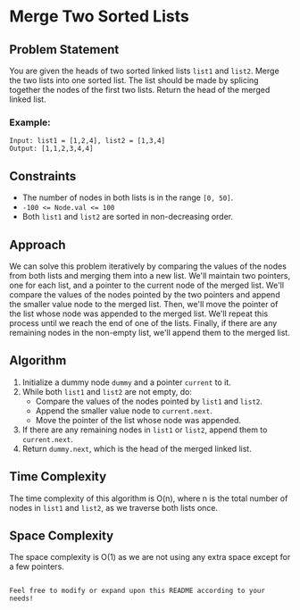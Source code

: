 # Merge Two Sorted Lists

## Problem Statement
You are given the heads of two sorted linked lists `list1` and `list2`. Merge the two lists into one sorted list. The list should be made by splicing together the nodes of the first two lists. Return the head of the merged linked list.

### Example:
```
Input: list1 = [1,2,4], list2 = [1,3,4]
Output: [1,1,2,3,4,4]
```

## Constraints
- The number of nodes in both lists is in the range `[0, 50]`.
- `-100 <= Node.val <= 100`
- Both `list1` and `list2` are sorted in non-decreasing order.

## Approach
We can solve this problem iteratively by comparing the values of the nodes from both lists and merging them into a new list. We'll maintain two pointers, one for each list, and a pointer to the current node of the merged list. We'll compare the values of the nodes pointed by the two pointers and append the smaller value node to the merged list. Then, we'll move the pointer of the list whose node was appended to the merged list. We'll repeat this process until we reach the end of one of the lists. Finally, if there are any remaining nodes in the non-empty list, we'll append them to the merged list. 

## Algorithm
1. Initialize a dummy node `dummy` and a pointer `current` to it.
2. While both `list1` and `list2` are not empty, do:
   - Compare the values of the nodes pointed by `list1` and `list2`.
   - Append the smaller value node to `current.next`.
   - Move the pointer of the list whose node was appended.
3. If there are any remaining nodes in `list1` or `list2`, append them to `current.next`.
4. Return `dummy.next`, which is the head of the merged linked list.

## Time Complexity
The time complexity of this algorithm is O(n), where n is the total number of nodes in `list1` and `list2`, as we traverse both lists once.

## Space Complexity
The space complexity is O(1) as we are not using any extra space except for a few pointers.
```

Feel free to modify or expand upon this README according to your needs!
